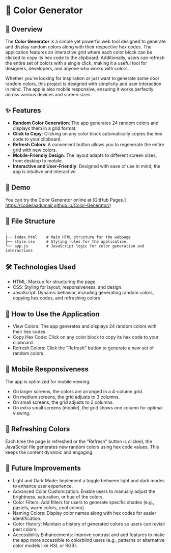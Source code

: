 # 🎨 Color Generator

## 📖 Overview

The **Color Generator** is a simple yet powerful web tool designed to generate and display random colors along with their respective hex codes. The application features an interactive grid where each color block can be clicked to copy its hex code to the clipboard. Additionally, users can refresh the entire set of colors with a single click, making it a useful tool for designers, developers, and anyone who works with colors.

Whether you're looking for inspiration or just want to generate some cool random colors, this project is designed with simplicity and user interaction in mind. The app is also mobile responsive, ensuring it works perfectly across various devices and screen sizes.

## ✨ Features

- **Random Color Generation**: The app generates 24 random colors and displays them in a grid format.
- **Click to Copy**: Clicking on any color block automatically copies the hex code to your clipboard.
- **Refresh Colors**: A convenient button allows you to regenerate the entire grid with new colors.
- **Mobile-Friendly Design**: The layout adapts to different screen sizes, from desktop to mobile.
- **Interactive and User-Friendly**: Designed with ease of use in mind, the app is intuitive and interactive.

## 🚀 Demo

You can try the Color Generator online at [GitHub Pages.] https://codesaadumair.github.io/Color-Generator/)

## 📂 File Structure

```plaintext
.
├── index.html    # Main HTML structure for the webpage
├── style.css     # Styling rules for the application
└── app.js        # JavaScript logic for color generation and interactions
```

## 🛠️ Technologies Used

- HTML: Markup for structuring the page.
- CSS: Styling for layout, responsiveness, and design.
- JavaScript: Dynamic behavior, including generating random colors, copying hex codes, and refreshing colors

## 🎯 How to Use the Application

- View Colors: The app generates and displays 24 random colors with their hex codes.
- Copy Hex Code: Click on any color block to copy its hex code to your clipboard.
- Refresh Colors: Click the "Refresh" button to generate a new set of random colors.

## 📱 Mobile Responsiveness

The app is optimized for mobile viewing:

- On larger screens, the colors are arranged in a 4-column grid.
- On medium screens, the grid adjusts to 3 columns.
- On small screens, the grid adjusts to 2 columns.
- On extra small screens (mobile), the grid shows one column for optimal viewing.

## 🔄 Refreshing Colors

Each time the page is refreshed or the "Refresh" button is clicked, the JavaScript file generates new random colors using hex code values. This keeps the content dynamic and engaging.

## 🚀 Future Improvements

- Light and Dark Mode: Implement a toggle between light and dark modes to enhance user experience.
- Advanced Color Customization: Enable users to manually adjust the brightness, saturation, or hue of the colors.
- Color Filters: Add filters for users to generate specific shades (e.g., pastels, warm colors, cool colors).
- Naming Colors: Display color names along with hex codes for easier identification.
- Color History: Maintain a history of generated colors so users can revisit past colors.
- Accessibility Enhancements: Improve contrast and add features to make the app more accessible to colorblind users (e.g., patterns or alternative color models like HSL or RGB).
